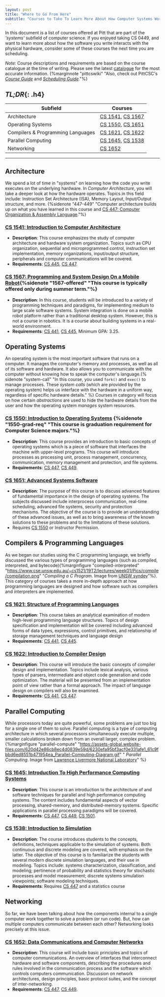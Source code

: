```yaml
---
layout: post
title: "Where to Go From Here"
subtitle: "Courses to Take To Learn More About How Computer Systems Work"
---
```

In this document is a list of courses offered at Pitt that are part of the *'systems'* subfield of computer science. If you enjoyed taking CS 0449, and want to learn more about how the software you write interacts with the physical hardware, consider some of these courses the next time you are scheduling.

*Note:* Course descriptions and requirements are based on the course catalogue at the time of writing. Please see the latest [catalogue](https://catalog.upp.pitt.edu/) for the most accurate information. {%marginnote "pittcswiki" "Also, check out PittCSC's [*Course Guide*](https://pittcs.wiki/courses/) and [*Scheduling Guide*](https://pittcs.wiki/academics/scheduling)."%}


## *TL;DR*{: .h4}

| Subfield                          | Courses                                                                                                                    |
| --------------------------------- | -------------------------------------------------------------------------------------------------------------------------- |
| Architecture                      | [CS 1541](https://courses.sci.pitt.edu/courses/view/CS-1541), [CS 1567](https://courses.sci.pitt.edu/courses/view/CS-1567) |
| Operating Systems                 | [CS 1550](https://courses.sci.pitt.edu/courses/view/CS-1550), [CS 1651](https://courses.sci.pitt.edu/courses/view/CS-1651) |
| Compilers & Programming Languages | [CS 1621](https://courses.sci.pitt.edu/courses/view/CS-1621), [CS 1622](https://courses.sci.pitt.edu/courses/view/CS-1622) |
| Parallel Computing                | [CS 1645](https://courses.sci.pitt.edu/courses/view/CS-1645), [CS 1538](https://courses.sci.pitt.edu/courses/view/CS-1538) |
| Networking                        | [CS 1652](https://courses.sci.pitt.edu/courses/view/CS-1621)                                                               |

---

## Architecture
We spend a lot of time in "systems" on learning how the code you write executes on the underlying hardware. In *Computer Architecture*, you will take a deeper look at how the hardware operates. Topics in this field include: Instruction Set Architecture (ISA), Memory Layout, Input/Output structure, and more. {%sidenote "447-449" "Computer architecture builds up on what you have learned in this course and [CS 447: Computer Organization & Assembly Language](https://courses.sci.pitt.edu/courses/view/CS-447)."%}

### [CS 1541: Introduction to Computer Architecture](https://courses.sci.pitt.edu/courses/view/CS-1541)
- **Description**: This course emphasizes the study of computer architecture and hardware system organization. Topics such as CPU organization, sequential and microprogrammed control, instruction set implementation, memory organizations, input/output structure, peripherals and computer communications will be covered.
- **Requirements**: [CS 445](https://courses.sci.pitt.edu/courses/view/CS-0445), [CS 447](https://courses.sci.pitt.edu/courses/view/CS-0447).

### [CS 1567: Programming and System Design On a Mobile Robot](https://courses.sci.pitt.edu/courses/view/CS-1567){%sidenote "1567-offered" "This course is typically offered only during summer term."%}
- **Description**: In this course, students will be introduced to a variety of programming techniques and paradigms, for implementing medium to large scale software systems. System integration is done on a mobile robot platform rather than a traditional desktop system. However, this is not a course in robotics. It is a course about building systems in a real-world environment. 
- **Requirements**: [CS 441](https://courses.sci.pitt.edu/courses/view/CS-441), [CS 445](https://courses.sci.pitt.edu/courses/view/CS-0445), Minimum GPA: 3.25.

## Operating Systems
An operating system is the most important software that runs on a computer. It manages the computer's memory and processes, as well as all of its software and hardware. It also allows you to communicate with the computer without knowing how to speak the computer's language.{% sidenote "system-call" "In this course, you used  `fork()` and `exec()` to manage processes. These *system calls* (which are provided by the operating system) helps us interface with the hardware in a uniform way, regardless of specific hardware details." %} Courses in category will focus on how certain *abstractions* are used to hide the hardware details from the user and how the operating system *manages* system resources.

### [CS 1550: Introduction to Operating Systems](https://courses.sci.pitt.edu/courses/view/CS-1550) {%sidenote "1550-grad-req" "This course is graduation requirement for Computer Science majors."%}
- **Description**: This course provides an introduction to basic concepts of operating systems which is a piece of software that interfaces the machine with upper-level programs. This course will introduce processes as processing unit, process management, concurrency, communication, memory management and protection, and file systems.
- **Requirements**: [CS 447](https://courses.sci.pitt.edu/courses/view/CS-0447), [CS 449](https://courses.sci.pitt.edu/courses/view/CS-0449).

### [CS 1651: Advanced Systems Software](https://courses.sci.pitt.edu/courses/view/CS-1651)
- **Description**: The purpose of this course is to discuss advanced features of fundamental importance in the design of operating systems. The subjects discussed include interprocess communication, real-time scheduling, advanced file systems, security and protection mechanisms. The objective of the course is to provide an understanding of these advanced issues, as well as to bring awareness of the known solutions to these problems and to the limitations of these solutions.
- Requires [CS 1550](https://courses.sci.pitt.edu/courses/view/CS-1550) or Instructor Permission.

## Compilers & Programming Languages
As we began our studies using the C programming language, we briefly discussed the various types of programming languages (such as compiled, interpreted, and bytecode){%marginfigure "compiled-interpreted" "https://www.cse.unsw.edu.au/~cs1521/19T2/lectures/week01/Pics/compile/compilation.png" "*Compiling a C Program*. Image from [UNSW syndey](https://www.cse.unsw.edu.au/~cs1521/19T2/lectures/week01/slide036.html)"%}. This category of courses takes a more in-depth approach at how programming languages are designed and how software such as compilers and interpreters are implemented.

### [CS 1621: Structure of Programming Languages](https://courses.sci.pitt.edu/courses/view/CS-1621)
- **Description**: This course takes an analytical examination of modern high-level programming language structures. Topics of design specification and implementation will be covered including advanced forms of data types, expressions, control primitives, and relationship of storage management techniques and language design
- **Requirements**: [CS 441](https://courses.sci.pitt.edu/courses/view/CS-441), [CS 445](https://courses.sci.pitt.edu/courses/view/CS-0445).

### [CS 1622: Introduction to Compiler Design](https://courses.sci.pitt.edu/courses/view/CS-1622)
- **Description**: This course will introduce the basic concepts of compiler design and implementation. Topics include lexical analysis, various types of parsers, intermediate and object code generation and code optimization. The material will be presented from an implementation point of view rather than a formal approach. The impact of language design on compilers will also be examined.
- **Requirements**: [CS 441](https://courses.sci.pitt.edu/courses/view/CS-441), [CS 447](https://courses.sci.pitt.edu/courses/view/CS-0447).

## Parallel Computing
While processors today are quite powerful, some problems are just too big for a single one of them to solve. Parallel computing is a type of computing architecture in which several processors simultaneously execute multiple, smaller calculations broken down from an overall larger, complex problem. {%marginfigure "parallel-compute" "https://assets-global.website-files.com/620d42e86cb8ec4d0839e59d/6230efa95bf3acf0e331afe1_61c9fbbd6ed8551b471954ea_Parallel-Computing-Diagram.gif" " *Parallel Computing*. Image from [Lawrence Livermore National Laboratory](https://www.heavy.ai/technical-glossary/parallel-computing)" %}
### [CS 1645: Introduction To High Performance Computing Systems](https://courses.sci.pitt.edu/courses/view/CS-1645)
- **Description**: This course is an introduction to the architecture of and software techniques for parallel and high performance computing systems. The content includes fundamental aspects of vector processing, shared-memory, and distributed-memory systems. Specific applications in parallel processing paradigms will be covered.
- **Requirements**: [CS 447](https://courses.sci.pitt.edu/courses/view/CS-447), [CS 449](https://courses.sci.pitt.edu/courses/view/CS-0449), [CS 1501](https://courses.sci.pitt.edu/courses/view/CS-1501).

### [CS 1538: Introduction to Simulation](https://courses.sci.pitt.edu/courses/view/CS-1538)
- **Description**: The course introduces students to the concepts, definitions, techniques applicable to the simulation of systems. Both continuous and discrete modeling are covered, with emphasis on the latter. The objective of this course is to familiarize the students with several modern discrete simulation languages, and their use in modeling. Topics include: systems characterization, classification, and modeling; pertinence of probability and statistics theory for stochastic processes and model measurement; discrete systems simulation viewpoints; software modeling techniques.
- **Requirements**: Requires [CS 447](https://courses.sci.pitt.edu/courses/view/CS-447) and a statistics course

## Networking
So far, we have been talking about how the components internal to a single computer work together to solve a problem (or run code). But, how can multiple computers communicate between each other? Networking looks precisely at this issue.

### [CS 1652: Data Communications and Computer Networks](https://courses.sci.pitt.edu/courses/view/CS-1652)
- **Description**: This course will include basic principles and topics of computer communications. An overview of interfaces that interconnect hardware and software components, describing the procedures and rules involved in the communication process and the software which controls computers communication. Discussion on network architectures, design principles, basic protocol suites, and the concept of inter-networking.
- **Requirements**: [CS 447](https://courses.sci.pitt.edu/courses/view/CS-447), [CS 449](https://courses.sci.pitt.edu/courses/view/CS-0449).